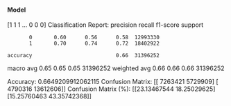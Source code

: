 #### Model
[1 1 1 ... 0 0 0]
Classification Report:
              precision    recall  f1-score   support

           0       0.60      0.56      0.58  12993330
           1       0.70      0.74      0.72  18402922

    accuracy                           0.66  31396252
   macro avg       0.65      0.65      0.65  31396252
weighted avg       0.66      0.66      0.66  31396252

Accuracy: 0.6649209912062115
Confusion Matrix:
[[ 7263421  5729909]
 [ 4790316 13612606]]
Confusion Matrix (%):
[[23.13467544 18.25029625]
 [15.25760463 43.35742368]]
